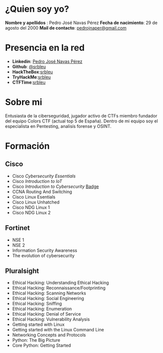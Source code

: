 # ¿Quien soy yo?
**Nombre y apellidos** : Pedro José Navas Pérez
**Fecha de nacimiento**: 29 de agosto del 2000
**Mail de contacto**: pedrojnaper@gmail.com

# Presencia en la red

- **Linkedin**: [Pedro José Navas Pérez](https://www.linkedin.com/in/pedrojosenavasperez/)
- **Github**: [@srbleu](https://github.com/srbleu)
- **HackTheBox**:[srbleu](https://www.hackthebox.eu/profile/238507)
- **TryHackMe**:[srbleu](https://tryhackme.com/p/srbleu)
- **CTFTime**:[srbleu](https://ctftime.org/user/71209)

# Sobre mi

Entusiasta de la ciberseguridad, jugador activo de CTFs miembro fundador del equipo Colors CTF (actual top 5 de España). Dentro de mi equipo soy el especialista en Pentesting, analisís forense y OSINT.

# Formación
## Cisco
+ Cisco *Cybersecurity Essentials* 
+ Cisco *Introduction to IoT* 
+ Cisco *Introduction to Cybersecurity* [Badge](https://www.youracclaim.com/badges/6ab51704-ba98-4d9b-9b4b-dc0b080a9c93)
+ CCNA Routing And Switching 
+ Cisco Linux Esentials 
+ Cisco Linux Unhatched
+ Cisco NDG Linux 1
+ Cisco NDG Linux 2
## Fortinet
+ NSE 1
+ NSE 2
+ Information Security Awareness 
+ The evolution of cybersecurity
## Pluralsight
+ Ethical Hacking: Understanding Ethical Hacking
+ Ethical Hacking: Reconnaissance/Footprinting
+ Ethical Hacking: Scanning Networks
+ Ethical Hacking: Social Engineering
+ Ethical Hacking: Sniffing
+ Ethical Hacking: Enumeration
+ Ethical Hacking: Denial of Service
+ Ethical Hacking: Vulnerability Analysis
+ Getting started with Linux
+ Getting started with the Linux Command Line
+ Networking Concepts and Protocols
+ Python: The Big Picture
+ Core Python: Getting Started


